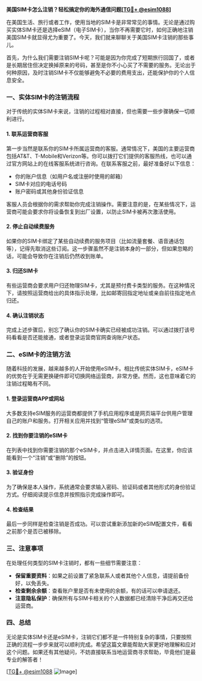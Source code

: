 **美国SIM卡怎么注销？轻松搞定你的海外通信问题[[TG💪+ @esim1088](https://t.me/s/esim1088)]**

在美国生活、旅行或者工作，使用当地的SIM卡是非常常见的事情。无论是通过购买实体SIM卡还是选择eSIM（电子SIM卡），当你不再需要它时，如何正确地注销美国SIM卡就显得尤为重要了。今天，我们就来聊聊关于美国SIM卡注销的那些事儿。

首先，为什么我们需要注销SIM卡呢？可能是因为你完成了短期旅行回国了，或者是长期居住但决定换掉原来的号码，甚至是你不小心买了不需要的服务。无论出于何种原因，及时注销SIM卡不仅能够避免不必要的费用支出，还能保护你的个人信息安全。

### 一、实体SIM卡的注销流程

对于传统的实体SIM卡来说，注销的过程相对直接，但也需要一些步骤确保一切顺利进行。

#### 1. 联系运营商客服
第一步当然是联系你的SIM卡所属运营商的客服。通常情况下，美国的主要运营商包括AT&T、T-Mobile和Verizon等。你可以拨打它们提供的客服热线，也可以通过官方网站上的在线客服系统进行咨询。在联系客服之前，最好准备好以下信息：
- 你的账户信息（如用户名或注册时使用的邮箱）
- SIM卡对应的电话号码
- 账户密码或其他身份验证信息

客服人员会根据你的需求帮助你完成注销操作。需要注意的是，在某些情况下，运营商可能会要求你将设备恢复到出厂设置，以防止SIM卡被再次激活使用。

#### 2. 停止自动续费服务
如果你的SIM卡绑定了某些自动续费的服务项目（比如流量套餐、语音通话包等），记得先取消这些订阅。这一步骤虽然不是注销本身的一部分，但如果忽略的话，可能会导致你在注销后仍然收到账单。

#### 3. 归还SIM卡
有些运营商会要求用户归还物理SIM卡，尤其是预付费卡类型的服务。在这种情况下，请按照运营商给出的具体指示处理，比如邮寄回指定地址或亲自前往指定地点归还。

#### 4. 确认注销状态
完成上述步骤后，别忘了确认你的SIM卡确实已经被成功注销。可以通过拨打该号码看看是否还能接通，或者登录运营商官网查询账户状态。

### 二、eSIM卡的注销方法

随着科技的发展，越来越多的人开始使用eSIM卡。相比传统实体SIM卡，eSIM卡的优势在于无需更换硬件即可切换网络运营商，非常方便。然而，这也意味着它的注销过程略有不同。

#### 1. 登录运营商APP或网站
大多数支持eSIM服务的运营商都提供了手机应用程序或是网页端平台供用户管理自己的账户和服务。打开相关应用并找到“管理eSIM”或类似的选项。

#### 2. 找到你要注销的eSIM卡
在列表中找到你需要注销的那个eSIM卡，并点击进入详情页面。在这里，你应该能看到一个“注销”或“删除”的按钮。

#### 3. 验证身份
为了确保是本人操作，系统通常会要求输入密码、验证码或者其他形式的身份验证方式。仔细阅读提示信息并按照指示完成操作即可。

#### 4. 检查结果
最后一步同样是检查注销是否成功。可以尝试重新添加新的eSIM配置文件，看看之前那个是否已被移除。

### 三、注意事项

在处理任何类型的SIM卡注销时，都有一些细节需要注意：

- **保留重要资料**：如果之前设置了紧急联系人或者其他个人信息，请提前备份好，以免丢失。
- **检查剩余余额**：查看账户里是否有未使用的余额，有的话可以申请退还。
- **注意隐私保护**：确保所有与SIM卡相关的个人数据都已经清除干净后再交还给运营商。

### 四、总结

无论是实体SIM卡还是eSIM卡，注销它们都不是一件特别复杂的事情，只要按照正确的流程一步步来就可以顺利完成。希望这篇文章能帮助大家更好地理解和应对这个问题。如果还有其他疑问，不妨直接联系当地运营商寻求帮助，毕竟他们是最专业的解答者！

[[TG💪+ @esim1088](https://t.me/s/esim1088) ![Image](https://i.postimg.cc/4NQfJmqS/Snipaste-2025-05-13-00-14-12.png)]